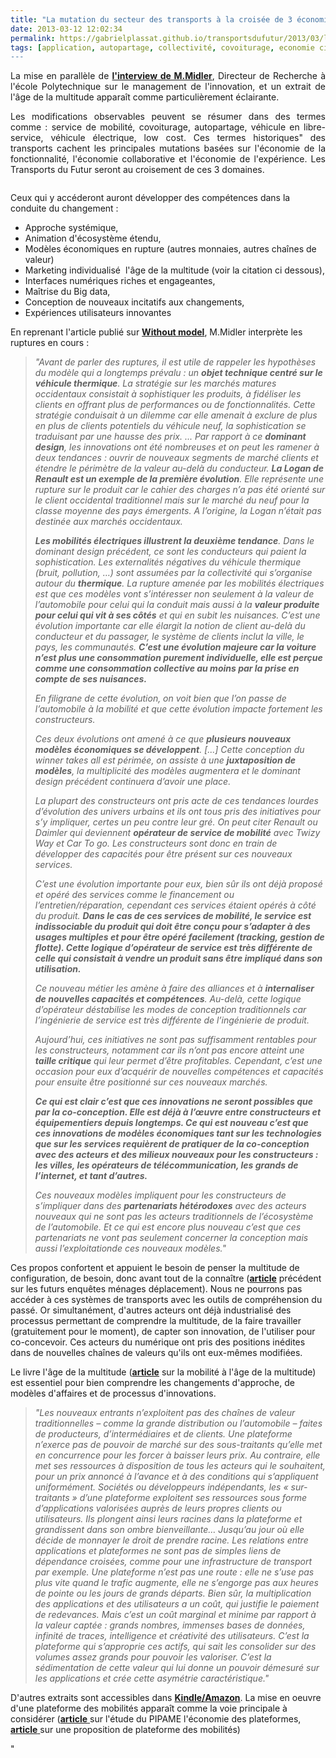 ```yaml
---
title: "La mutation du secteur des transports à la croisée de 3 économies"
date: 2013-03-12 12:02:34
permalink: https://gabrielplassat.github.io/transportsdufutur/2013/03/la-mutation-du-secteur-des-transports-a-la-croisee-de-3-economies.html
tags: [application, autopartage, collectivité, covoiturage, economie circulaire, Efficacité énergétique, Fablab, gouvernance, holoptisme, innovation, intelligence collective, internet, low cost, management de la mobilité, marketing individualisé, monnaie complémentaire, multimodes, open innovation, plate-forme, Plateforme d'idées, Service de mobilité]
---
```


<p style="text-align: justify">La mise en parallèle de <strong><a href="http://www.withoutmodel.com/article.php?ID=2778#.UT2Gr7Sii1o.twitter" target="_blank">l'interview de M.Midler</a></strong>, Directeur de Recherche à l'école Polytechnique sur le management de l'innovation, et un extrait de l'âge de la multitude apparaît comme particulièrement éclairante. </p> <p style="text-align: justify">Les modifications observables peuvent se résumer dans des termes comme : service de mobilité, covoiturage, autopartage, véhicule en libre-service, véhicule électrique, low cost. Ces termes historiques" des transports cachent les principales mutations basées sur l'économie de la fonctionnalité, l'économie collaborative et l'économie de l'expérience. Les Transports du Futur seront au croisement de ces 3 domaines. </p> <p style=""text-align: justify""> <a class=""asset-img-link"" href="https://gabrielplassat.github.io/transportsdufutur/wp-content/uploads/sites/6/old/6a0120a66d2ad4970b017c3794d114970b-pi.jpg""><img alt=""3économies"" class=""asset  asset-image at-xid-6a0120a66d2ad4970b017c3794d114970b"" src=""/wp-content/uploads/sites/6/old/6a0120a66d2ad4970b017c3794d114970b-500wi.jpg"" style=""margin-right: automargin-left: auto"" title=""3économies"" /></a><br /> </p>  <!--more-->   <p style=""text-align: justify"">Ceux qui y accéderont auront développer des compétences dans la conduite du changement :</p> <ul> <li> <div style=""text-align: justify"">Approche systémique,</div> </li> <li> <div style=""text-align: justify"">Animation d'écosystème étendu,</div> </li> <li> <div style=""text-align: justify"">Modèles économiques en rupture (autres monnaies, autres chaînes de valeur)</div> </li> <li> <div style=""text-align: justify"">Marketing individualisé  l'âge de la multitude (voir la citation ci dessous),</div> </li> <li> <div style=""text-align: justify"">Interfaces numériques riches et engageantes,</div> </li> <li> <div style=""text-align: justify"">Maîtrise du Big data,</div> </li> <li>Conception de nouveaux incitatifs aux changements,</li> <li>Expériences utilisateurs innovantes</li> </ul> <p style=""text-align: justify"">En reprenant l'article publié sur <strong><a href=""http://www.withoutmodel.com/article.php?ID=2778#.UT2Gr7Sii1o.twitter"" target=""_blank"">Without model</a></strong>, M.Midler interprète les ruptures en cours : </p> <blockquote> <p style=""text-align: justify""><em>"Avant de parler des ruptures, il est utile de rappeler les hypothèses du modèle qui a longtemps prévalu : un <strong>objet technique centré sur le véhicule thermique</strong>. La stratégie sur les marchés matures occidentaux consistait à sophistiquer les produits, à fidéliser les clients en offrant plus de performances ou de fonctionnalités. Cette stratégie conduisait à un dilemme car elle amenait à exclure de plus en plus de clients potentiels du véhicule neuf, la sophistication se traduisant par une hausse des prix. ... Par rapport à ce <strong>dominant design</strong>, les innovations ont été nombreuses et on peut les ramener à deux tendances : ouvrir de nouveaux segments de marché clients et étendre le périmètre de la valeur au-delà du conducteur. <strong>La Logan de Renault est un exemple de la première évolution</strong>. Elle représente une rupture sur le produit car le cahier des charges n’a pas été orienté sur le client occidental traditionnel mais sur le marché du neuf pour la classe moyenne des pays émergents. A l’origine, la Logan n’était pas destinée aux marchés occidentaux.</em></p> <p style=""text-align: justify""><em><strong>Les mobilités électriques illustrent la deuxième tendance</strong>. Dans le dominant design précédent, ce sont les conducteurs qui paient la sophistication. Les externalités négatives du véhicule thermique (bruit, pollution, …) sont assumées par la collectivité qui s’organise autour du <strong>thermique</strong>. La rupture amenée par les mobilités électriques est que ces modèles vont s’intéresser non seulement à la valeur de l’automobile pour celui qui la conduit mais aussi à la <strong>valeur produite pour celui qui vit à ses côtés</strong> et qui en subit les nuisances. C’est une évolution importante car elle élargit la notion de client au-delà du conducteur et du passager, le système de clients inclut la ville, le pays, les communautés. <strong>C’est une évolution majeure car la voiture n’est plus une consommation purement individuelle, elle est perçue comme une consommation collective au moins par la prise en compte de ses nuisances.</strong></em></p> <p style=""text-align: justify""><em>En filigrane de cette évolution, on voit bien que l’on passe de l’automobile à la mobilité et que cette évolution impacte fortement les constructeurs.</em></p> <p style=""text-align: justify""><em>Ces deux évolutions ont amené à ce que <strong>plusieurs nouveaux modèles économiques se développent</strong>. [...] Cette conception du winner takes all est périmée, on assiste à une <strong>juxtaposition de modèles</strong>, la multiplicité des modèles augmentera et le dominant design précédent continuera d’avoir une place.</em></p> <p style=""text-align: justify""><em>La plupart des constructeurs ont pris acte de ces tendances lourdes d’évolution des univers urbains et ils ont tous pris des initiatives pour s’y impliquer, certes un peu contre leur gré. On peut citer Renault ou Daimler qui deviennent <strong>opérateur de service de mobilité</strong> avec Twizy Way et Car To go. Les constructeurs sont donc en train de développer des capacités pour être présent sur ces nouveaux services.</em></p> <p style=""text-align: justify""><em>C’est une évolution importante pour eux, bien sûr ils ont déjà proposé et opéré des services comme le financement ou l’entretien/réparation, cependant ces services étaient opérés à côté du produit. <strong>Dans le cas de ces services de mobilité, le service est indissociable du produit qui doit être conçu pour s’adapter à des usages multiples et pour être opéré facilement (tracking, gestion de flotte). Cette logique d’opérateur de service est très différente de celle qui consistait à vendre un produit sans être impliqué dans son utilisation.</strong></em></p> <p style=""text-align: justify""><em>Ce nouveau métier les amène à faire des alliances et à <strong>internaliser de nouvelles capacités et compétences</strong>. Au-delà, cette logique d’opérateur déstabilise les modes de conception traditionnels car l’ingénierie de service est très différente de l’ingénierie de produit.</em></p> <p style=""text-align: justify""><em>Aujourd’hui, ces initiatives ne sont pas suffisamment rentables pour les constructeurs, notamment car ils n’ont pas encore atteint une <strong>taille critique</strong> qui leur permet d’être profitables. Cependant, c’est une occasion pour eux d’acquérir de nouvelles compétences et capacités pour ensuite être positionné sur ces nouveaux marchés.</em></p> <p style=""text-align: justify""><em><strong>Ce qui est clair c’est que ces innovations ne seront possibles que par la co-conception. Elle est déjà à l’œuvre entre constructeurs et équipementiers depuis longtemps. Ce qui est nouveau c’est que ces innovations de modèles économiques tant sur les technologies que sur les services requièrent de pratiquer de la co-conception avec des acteurs et des milieux nouveaux pour les constructeurs : les villes, les opérateurs de télécommunication, les grands de l’internet, et tant d’autres.</strong></em></p> <p style=""text-align: justify""><em>Ces nouveaux modèles impliquent pour les constructeurs de s’impliquer dans des <strong>partenariats hétérodoxes</strong> avec des acteurs nouveaux qui ne sont pas les acteurs traditionnels de l’écosystème de l’automobile. Et ce qui est encore plus nouveau c’est que ces partenariats ne vont pas seulement concerner la conception mais aussi l’exploitationde ces nouveaux modèles."</em></p> </blockquote> <p style=""text-align: justify"">Ces propos confortent et appuient le besoin de penser la multitude de configuration, de besoin, donc avant tout de la connaître (<strong><a href="https://gabrielplassat.github.io/transportsdufutur/2012/12/nous-pouvons-mieux-decider-si-nous-ameliorons-nos-connaissances-emd-suite.html"" target=""_blank"">article</a></strong> précédent sur les futurs enquêtes ménages déplacement). Nous ne pourrons pas accéder à ces systèmes de transports avec les outils de compréhension du passé. Or simultanément, d'autres acteurs ont déjà industrialisé des processus permettant de comprendre la multitude, de la faire travailler (gratuitement pour le moment), de capter son innovation, de l'utiliser pour co-concevoir. Ces acteurs du numérique ont pris des positions inédites dans de nouvelles chaînes de valeurs qu'ils ont eux-mêmes modifiées.</p> <p style=""text-align: justify"">Le livre l'âge de la multitude (<strong><a href="https://gabrielplassat.github.io/transportsdufutur/2013/02/les-transports-a-lage-de-la-multitude.html"" target=""_blank"">article</a></strong> sur la mobilité à l'âge de la multitude) est essentiel pour bien comprendre les changements d'approche, de modèles d'affaires et de processus d'innovations.</p> <blockquote> <p style=""text-align: justify""><em>"Les nouveaux entrants n’exploitent pas des chaînes de valeur traditionnelles – comme la grande distribution ou l’automobile – faites de producteurs, d’intermédiaires et de clients. Une plateforme n’exerce pas de pouvoir de marché sur des sous-traitants qu’elle met en concurrence pour les forcer à baisser leurs prix. Au contraire, elle met ses ressources à disposition de tous les acteurs qui le souhaitent, pour un prix annoncé à l’avance et à des conditions qui s’appliquent uniformément. Sociétés ou développeurs indépendants, les « sur-traitants » d’une plateforme exploitent ses ressources sous forme d’applications valorisées auprès de leurs propres clients ou utilisateurs. Ils plongent ainsi leurs racines dans la plateforme et grandissent dans son ombre bienveillante… Jusqu’au jour où elle décide de monnayer le droit de prendre racine. Les relations entre applications et plateformes ne sont pas de simples liens de dépendance croisées, comme pour une infrastructure de transport par exemple. Une plateforme n’est pas une route : elle ne s’use pas plus vite quand le trafic augmente, elle ne s’engorge pas aux heures de pointe ou les jours de grands départs. Bien sûr, la multiplication des applications et des utilisateurs a un coût, qui justifie le paiement de redevances. Mais c’est un coût marginal et minime par rapport à la valeur captée : grands nombres, immenses bases de données, infinité de traces, intelligence et créativité des utilisateurs. C’est la plateforme qui s’approprie ces actifs, qui sait les consolider sur des volumes assez grands pour pouvoir les valoriser. C’est la sédimentation de cette valeur qui lui donne un pouvoir démesuré sur les applications et crée cette asymétrie caractéristique."</em></p> </blockquote> <p style=""text-align: justify"">D'autres extraits sont accessibles dans <strong><a href=""https://kindle.amazon.com/work/lage-multitude-entreprendre-revolution-ebook/B0083SAK1A/B007YIFW40"" target=""_blank"">Kindle/Amazon</a></strong>. La mise en oeuvre d'une plateforme des mobilités apparaît comme la voie principale à considérer (<a href="https://gabrielplassat.github.io/transportsdufutur/2013/03/vers-leconomie-des-plate-formes-nouvelle-etude-du-pipame-sur-la-location-de-biens-et-services.html"" target=""_blank""><strong>article</strong> </a>sur l'étude du PIPAME l'économie des plateformes, <a href="https://gabrielplassat.github.io/transportsdufutur/2013/02/vw-xl1-prefigure-sans-doute-lautomobile-du-futur-ce-vehicule-objet-etait-previsible-depuis-des-dizaines-dannees.html"" target=""_blank""><strong>article</strong> </a>sur une proposition de plateforme des mobilités)</p>"
